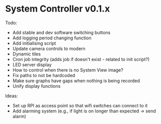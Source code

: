 # System Controller v0.1.x

Todo:
- Add stable and dev software switching buttons
- Add logging period changing function
- Add initialising script
- Update camera controls to modern
- Dynamic tiles
- Cron job integrity (adds job if doesn't exist - related to init script?)
- LED server display
- How to control when there is no System View image?
- Fix paths to not be hardcoded
- Make sure graphs have gaps when nothing is being recorded
- Unify display functions

Ideas:
- Set up RPI as access point so that wifi switches can connect to it
- Add alarming system (e.g., if light is on longer than expected -> send alarm)